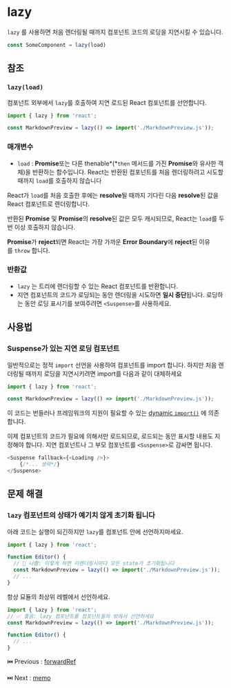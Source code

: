 # lazy

`lazy` 를 사용하면 처음 렌더링될 때까지 컴포넌트 코드의 로딩을 지연시킬 수 있습니다.

```typescript
const SomeComponent = lazy(load)
```

## 참조

### **`lazy(load)`**

컴포넌트 외부에서 `lazy`를 호출하여 지연 로드된 React 컴포넌트를 선언합니다.

```typescript
import { lazy } from 'react';

const MarkdownPreview = lazy(() => import('./MarkdownPreview.js'));
```

### 매개변수

- `load` :  **Promise**또는 다른 thenable*(*`then` 메서드를 가진 **Promise**와 유사한 객체)을 반환하는 함수입니다. React는 반환된 컴포넌트를 처음 렌더링하려고 시도할 때까지 `load`를 호출하지 않습니다

React가 `load`를 처음 호출한 후에는 **resolve**될 때까지 기다린 다음 **resolve**된 값을 React 컴포넌트로 렌더링합니다.

반환된 **Promise** 및 **Promise**의 **resolve**된 값은 모두 캐시되므로, React는 `load`를 두 번 이상 호출하지 않습니다.

**Promise**가 **reject**되면 React는 가장 가까운 **Error Boundary**에 **reject**된 이유를 `throw` 합니다.

### 반환값

- `lazy` 는 트리에 렌더링할 수 있는 React 컴포넌트를 반환합니다.
- 지연 컴포넌트의 코드가 로딩되는 동안 렌더링을 시도하면 **일시 중단**됩니다. 로딩하는 동안 로딩 표시기를 보여주려면 `<Suspense>`를 사용하세요.

## 사용법

### **Suspense가 있는 지연 로딩 컴포넌트**

일반적으로는 정적 `import` 선언을 사용하여 컴포넌트를 import 합니다. 하지만 처음 렌더링될 때까지 로딩을 지연시키려면 import를 다음과 같이 대체하세요

```typescript
import { lazy } from 'react';

const MarkdownPreview = lazy(() => import('./MarkdownPreview.js'));
```

이 코드는 번들러나 프레임워크의 지원이 필요할 수 있는 [dynamic `import()`](https://developer.mozilla.org/en-US/docs/Web/JavaScript/Reference/Operators/import) 에 의존합니다.

이제 컴포넌트의 코드가 필요에 의해서만 로드되므로, 로드되는 동안 표시할 내용도 지정해야 합니다. 지연 컴포넌트나 그 부모 컴포넌트를 `<Suspense>`로 감싸면 됩니다.

```typescript
<Suspense fallback={<Loading />}>
	{/*... 생략*/}
</Suspense>
```

## 문제 해결

### **`lazy` 컴포넌트의 상태가 예기치 않게 초기화 됩니다**

아래 코드는 실행이 되긴하지만 `lazy`를 컴포넌트 안에 선언하지마세요.

```typescript
import { lazy } from 'react';

function Editor() {
  // 🔴 나쁨: 이렇게 하면 리렌더링시마다 모든 state가 초기화됩니다
  const MarkdownPreview = lazy(() => import('./MarkdownPreview.js'));
  // ...
}
```

항상 묘듈의 최상위 레벨에서 선언하세요.

```typescript
import { lazy } from 'react';
// ✅ 좋음: lazy 컴포넌트를 컴포넌트들의 밖에서 선언하세요
const MarkdownPreview = lazy(() => import('./MarkdownPreview.js'));

function Editor() {
  // ...
}
```

⏮️ Previous : [forwardRef](./002-forwardRef.md)

⏭️ Next : [memo](./004-memo.md)